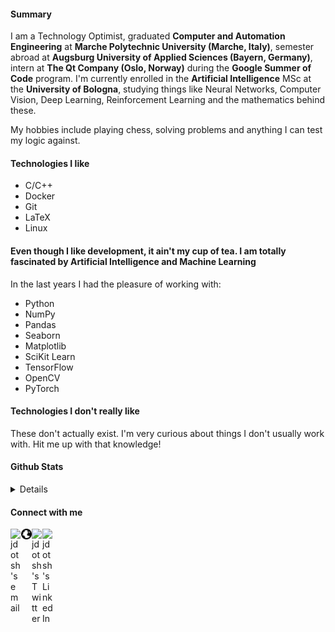  
[email]: julian@sherollari.it
[website]: https://sherollari.it
[twitter]: https://twitter.com/JSherollari
[linkedin]: https://linkedin.com/in/julian-sherollari

#### Summary
I am a Technology Optimist, graduated **Computer and Automation Engineering** at **Marche Polytechnic University (Marche, Italy)**, semester abroad at **Augsburg University of Applied Sciences (Bayern, Germany)**, intern at **The Qt Company (Oslo, Norway)** during the **Google Summer of Code** program. I'm currently enrolled in the **Artificial Intelligence** MSc at the **University of Bologna**, studying things like Neural Networks, Computer Vision, Deep Learning, Reinforcement Learning and the mathematics behind these.

My hobbies include playing chess, solving problems and anything I can test my logic against.

#### Technologies I like
* C/C++
* Docker
* Git
* LaTeX
* Linux

#### Even though I like development, it ain't my cup of tea. I am totally fascinated by Artificial Intelligence and Machine Learning 
In the last years I had the pleasure of working with:
* Python
* NumPy
* Pandas
* Seaborn
* Matplotlib
* SciKit Learn
* TensorFlow
* OpenCV
* PyTorch

#### Technologies I don't really like
These don't actually exist. I'm very curious about things I don't usually work with. Hit me up with that knowledge!

#### Github Stats
<details>
  <img alt="jdotsh's GitHub Stats" src="https://github-readme-stats.vercel.app/api/top-langs/?username=jdotsh&layout=compact" />
</details>

#### Connect with me
[<img align="left" alt="jdotsh's email" width="17px" src="https://cdn.jsdelivr.net/npm/simple-icons@3.13.0/icons/gmail.svg" />][email]
[<img align="left" alt="https://sherollari.it" width="17px" src="https://raw.githubusercontent.com/iconic/open-iconic/master/svg/globe.svg" />][website]
[<img align="left" alt="jdotsh's Twitter" width="17px" src="https://cdn.jsdelivr.net/npm/simple-icons@v3/icons/twitter.svg" />][twitter]
[<img align="left" alt="jdotsh's LinkedIn" width="17px" src="https://cdn.jsdelivr.net/npm/simple-icons@v3/icons/linkedin.svg" />][linkedin]

